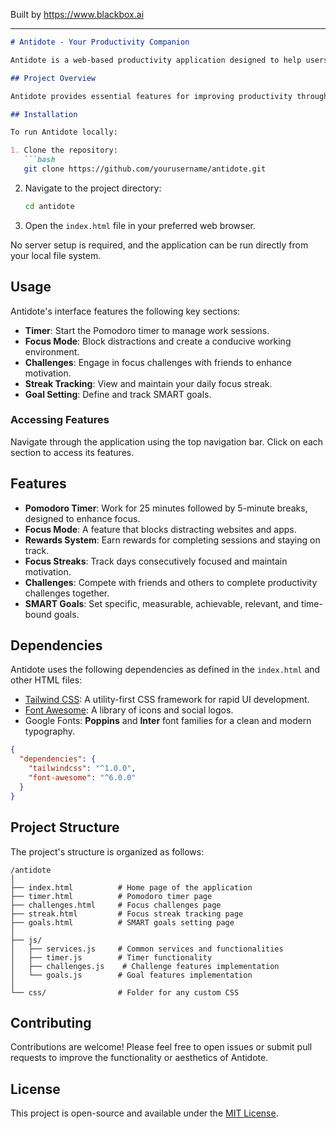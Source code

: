 
Built by https://www.blackbox.ai

---

```markdown
# Antidote - Your Productivity Companion

Antidote is a web-based productivity application designed to help users overcome procrastination and boost their focus with various tools and features such as a Pomodoro timer, distraction blocking, challenges, and goal tracking.

## Project Overview

Antidote provides essential features for improving productivity through a user-friendly interface. The main tools include a Pomodoro timer for managing work sessions, a focus mode to minimize distractions, and rewards systems to motivate users in maintaining their productivity streaks. It also incorporates challenges for social engagement and SMART goals to help users define and achieve their objectives effectively.

## Installation

To run Antidote locally:

1. Clone the repository:
   ```bash
   git clone https://github.com/yourusername/antidote.git
   ```
2. Navigate to the project directory:
   ```bash
   cd antidote
   ```
3. Open the `index.html` file in your preferred web browser.

No server setup is required, and the application can be run directly from your local file system.

## Usage

Antidote's interface features the following key sections:

- **Timer**: Start the Pomodoro timer to manage work sessions.
- **Focus Mode**: Block distractions and create a conducive working environment.
- **Challenges**: Engage in focus challenges with friends to enhance motivation.
- **Streak Tracking**: View and maintain your daily focus streak.
- **Goal Setting**: Define and track SMART goals.

### Accessing Features

Navigate through the application using the top navigation bar. Click on each section to access its features.

## Features

- **Pomodoro Timer**: Work for 25 minutes followed by 5-minute breaks, designed to enhance focus.
- **Focus Mode**: A feature that blocks distracting websites and apps.
- **Rewards System**: Earn rewards for completing sessions and staying on track.
- **Focus Streaks**: Track days consecutively focused and maintain motivation.
- **Challenges**: Compete with friends and others to complete productivity challenges together.
- **SMART Goals**: Set specific, measurable, achievable, relevant, and time-bound goals.

## Dependencies

Antidote uses the following dependencies as defined in the `index.html` and other HTML files:

- [Tailwind CSS](https://tailwindcss.com/): A utility-first CSS framework for rapid UI development.
- [Font Awesome](https://fontawesome.com/): A library of icons and social logos.
- Google Fonts: **Poppins** and **Inter** font families for a clean and modern typography.

```json
{
  "dependencies": {
    "tailwindcss": "^1.0.0",
    "font-awesome": "^6.0.0"
  }
}
```

## Project Structure

The project's structure is organized as follows:

```
/antidote
│
├── index.html          # Home page of the application
├── timer.html          # Pomodoro timer page
├── challenges.html     # Focus challenges page
├── streak.html         # Focus streak tracking page
├── goals.html          # SMART goals setting page
│
├── js/
│   ├── services.js     # Common services and functionalities
│   ├── timer.js        # Timer functionality
│   ├── challenges.js    # Challenge features implementation
│   └── goals.js        # Goal features implementation
│
└── css/                # Folder for any custom CSS 
```

## Contributing

Contributions are welcome! Please feel free to open issues or submit pull requests to improve the functionality or aesthetics of Antidote.

## License

This project is open-source and available under the [MIT License](LICENSE).
```